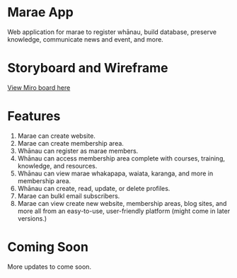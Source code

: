# Marae App
Web application for marae to register whānau, build database, preserve knowledge, communicate news and event, and more.

# Storyboard and Wireframe
<a href="https://miro.com/app/board/uXjVPjhcLXo=/?share_link_id=975188613295" target="_blank" rel="noopener noreferrer">View Miro board here</a>

# Features
1. Marae can create website.
2. Marae can create membership area.
3. Whānau can register as marae members.
4. Whānau can access membership area complete with courses, training, knowledge, and resources.
5. Whānau can view marae whakapapa, waiata, karanga, and more in membership area.
6. Whānau can create, read, update, or delete profiles.
7. Marae can bulkl email subscribers.
8. Marae can view create new website, membership areas, blog sites, and more all from an easy-to-use, user-friendly platform (might come in later versions.)

# Coming Soon
More updates to come soon.

